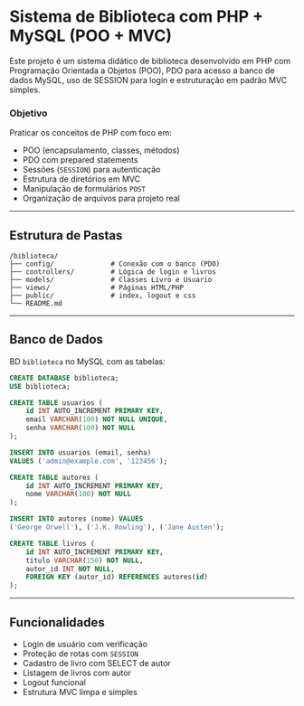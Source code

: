 
# Sistema de Biblioteca com PHP + MySQL (POO + MVC)

Este projeto é um sistema didático de biblioteca desenvolvido em PHP com Programação Orientada a Objetos (POO), PDO para acesso a banco de dados MySQL, uso de SESSION para login e estruturação em padrão MVC simples.

### Objetivo

Praticar os conceitos de PHP com foco em:

- POO (encapsulamento, classes, métodos)
- PDO com prepared statements
- Sessões (`SESSION`) para autenticação
- Estrutura de diretórios em MVC
- Manipulação de formulários `POST`
- Organização de arquivos para projeto real

---

## Estrutura de Pastas

```
/biblioteca/
├── config/              # Conexão com o banco (PDO)
├── controllers/         # Lógica de login e livros
├── models/              # Classes Livro e Usuario
├── views/               # Páginas HTML/PHP
├── public/              # index, logout e css
└── README.md
```

---

## Banco de Dados

BD `biblioteca` no MySQL com as tabelas:

```sql
CREATE DATABASE biblioteca;
USE biblioteca;

CREATE TABLE usuarios (
    id INT AUTO_INCREMENT PRIMARY KEY,
    email VARCHAR(100) NOT NULL UNIQUE,
    senha VARCHAR(100) NOT NULL
);

INSERT INTO usuarios (email, senha)
VALUES ('admin@example.com', '123456');

CREATE TABLE autores (
    id INT AUTO_INCREMENT PRIMARY KEY,
    nome VARCHAR(100) NOT NULL
);

INSERT INTO autores (nome) VALUES
('George Orwell'), ('J.K. Rowling'), ('Jane Austen');

CREATE TABLE livros (
    id INT AUTO_INCREMENT PRIMARY KEY,
    titulo VARCHAR(150) NOT NULL,
    autor_id INT NOT NULL,
    FOREIGN KEY (autor_id) REFERENCES autores(id)
);
```

---

## Funcionalidades

- Login de usuário com verificação
- Proteção de rotas com `SESSION`
- Cadastro de livro com SELECT de autor
- Listagem de livros com autor
- Logout funcional
- Estrutura MVC limpa e simples